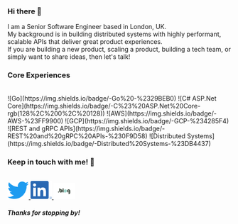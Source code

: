 ### Hi there 👋

I am a Senior Software Engineer based in London, UK.
<br>
My background is in building distributed systems with highly performant, scalable APIs that deliver great product experiences. 
<br>
If you are building a new product, scaling a product, building a tech team, or simply want to share ideas, then let's talk!


### Core Experiences
<br>
![Go](https://img.shields.io/badge/-Go%20-%2329BEB0)
![C# ASP.Net Core](https://img.shields.io/badge/-C%23%20ASP.Net%20Core-rgb(128%2C%200%2C%20128))
![AWS](https://img.shields.io/badge/-AWS-%23FF9900)
![GCP](https://img.shields.io/badge/-GCP-%234285F4)
![REST and gRPC APIs](https://img.shields.io/badge/-REST%20and%20gRPC%20APIs-%230F9D58)
![Distributed Systems](https://img.shields.io/badge/-Distributed%20Systems-%23DB4437)

### Keep in touch with me! 💌
<br/>

<a href="https://twitter.com/LFunwie" target="_blank">
   <img src="img/twitter.png" width="48"/>
</a>
<a href="https://www.linkedin.com/in/funwie/" target="_blank">
   <img src="img/linkedin.png" width="48"/>
</a>
<a href="https://funwie.com/" target="_blank">
   <img src="img/blog.png" width="48"/>
</a>

<br/>

##### Thanks for stopping by!

